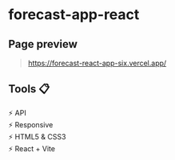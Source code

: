 # forecast-app-react
## Page preview
> https://forecast-react-app-six.vercel.app/

## Tools 📋
⚡ API                                                                                                                                                            
⚡️ Responsive                                                            
⚡️ HTML5 & CSS3                                                                                  
⚡️ React + Vite
